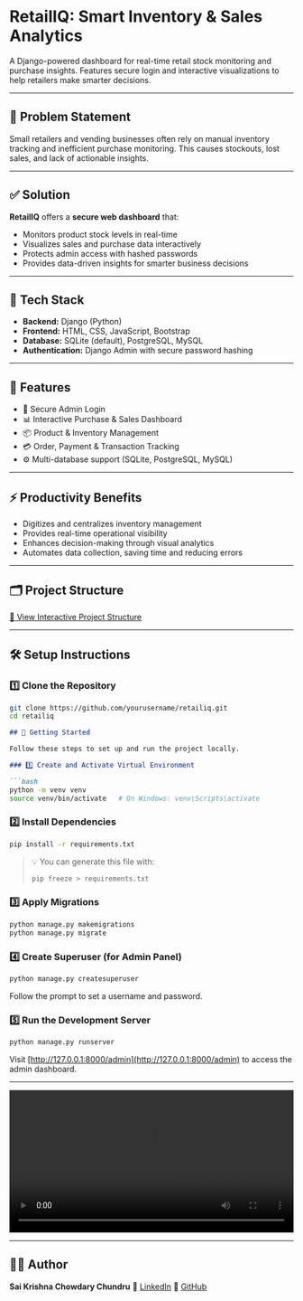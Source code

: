 # RetailIQ: Smart Inventory & Sales Analytics

A Django-powered dashboard for real-time retail stock monitoring and purchase insights. Features secure login and interactive visualizations to help retailers make smarter decisions.

---

## 📌 Problem Statement

Small retailers and vending businesses often rely on manual inventory tracking and inefficient purchase monitoring. This causes stockouts, lost sales, and lack of actionable insights.

---

## ✅ Solution

**RetailIQ** offers a **secure web dashboard** that:

- Monitors product stock levels in real-time  
- Visualizes sales and purchase data interactively  
- Protects admin access with hashed passwords  
- Provides data-driven insights for smarter business decisions  

---

## 🧰 Tech Stack

- **Backend:** Django (Python)  
- **Frontend:** HTML, CSS, JavaScript, Bootstrap  
- **Database:** SQLite (default), PostgreSQL, MySQL  
- **Authentication:** Django Admin with secure password hashing  

---

## 🚀 Features

- 🔐 Secure Admin Login  
- 📊 Interactive Purchase & Sales Dashboard  
- 📦 Product & Inventory Management  
- 💳 Order, Payment & Transaction Tracking  
- ⚙️ Multi-database support (SQLite, PostgreSQL, MySQL)  

---

## ⚡ Productivity Benefits

- Digitizes and centralizes inventory management  
- Provides real-time operational visibility  
- Enhances decision-making through visual analytics  
- Automates data collection, saving time and reducing errors  

---

## 🗂️ Project Structure
[📁 View Interactive Project Structure](https://tree.nathanfriend.com/?s=(%27opFs!(%27fancy!true~fullPath!false~trailingSlash!true~rootDot!true)~source!(%27source!%27%23K%F0%9F%97%82%EF%B8%8F%20PN%20StructureBB%60%60%60plaintextBpN-root%2FBHmanage9*7%24%3D%20scriptBHdb.sqlite3******KSQLitTdzTfileBHdzeApp%3C*7Main%20%24applicaFBXB5admin97Admin%20sitT%3Aapps9YAJconfigB5machine_state.py**YLogic%20for%20machinTstatT%3DB5models9KDzTmodelsB5tests97App-specific%20testsB5urls9YAJURLsB5utils97Utility%20funcFsB5views97View%20logicB5migraFs%3C7DzT%25X850001_initial%2B2_orderdetails_deleted_at%2B3ZZstock%2B4_deleteZ_alterZstock_opFs.py8%22OY%3B%25Ees%20for%20thTappBHpNdze%3CK%24pN%20%26BXB5asgi9YA%2CB5%26.py****7PN-widT%26B5urls9YPN-level%20URL%20%3Awsgi9YW%2C8EesB%27)~version!%271%27)*%20%20%205%22H6%E2%94%80%E2%94%80Y%20K8B%229.py*****B%5CnEO**K%3BPython%20filFtionH%E2%94%9C6JpplicaF%20K%23%20NrojectO%E2%94%946__pycache__%2F**Te%20X5__init__.pyY%207Z_productzatabas%22%E2%94%82*%24Django%20%25migraF%20files8%26settings%2B.py85000%2CSGI%20aJsetup%3AconfiguraFB5%3BCompiled%20%3C%2F****%3Dmanagement%01%3D%3C%3B%3A%2C%2B%26%25%24%22zZYXTONKJHFEB98765*)


---

## 🛠️ Setup Instructions

### 1️⃣ Clone the Repository

```bash
git clone https://github.com/yourusername/retailiq.git
cd retailiq
```

````markdown
## 🚀 Getting Started

Follow these steps to set up and run the project locally.

### 1️⃣ Create and Activate Virtual Environment

```bash
python -m venv venv
source venv/bin/activate   # On Windows: venv\Scripts\activate
````

### 2️⃣ Install Dependencies

```bash
pip install -r requirements.txt
```

> 💡 You can generate this file with:
>
> ```bash
> pip freeze > requirements.txt
> ```

### 3️⃣ Apply Migrations

```bash
python manage.py makemigrations
python manage.py migrate
```

### 4️⃣ Create Superuser (for Admin Panel)

```bash
python manage.py createsuperuser
```

Follow the prompt to set a username and password.

### 5️⃣ Run the Development Server

```bash
python manage.py runserver
```

Visit [http://127.0.0.1:8000/admin](http://127.0.0.1:8000/admin) to access the admin dashboard.

---

<video width="100%" height="auto" controls>
  <source src="/demo.mp4" type="video/mp4">
  Your browser does not support the video tag.
</video>

---

## 👨‍💻 Author

**Sai Krishna Chowdary Chundru**
🔗 [LinkedIn](https://www.linkedin.com/in/sai-krishna-chowdary-chundru)
🐙 [GitHub](https://github.com/sAI-2025)




